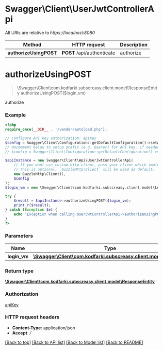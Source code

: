 # Swagger\Client\UserJwtControllerApi

All URIs are relative to *https://localhost:8080*

Method | HTTP request | Description
------------- | ------------- | -------------
[**authorizeUsingPOST**](UserJwtControllerApi.md#authorizeUsingPOST) | **POST** /api/authenticate | authorize


# **authorizeUsingPOST**
> \Swagger\Client\com.kodfarki.subscreasy.client.model\ResponseEntity authorizeUsingPOST($login_vm)

authorize

### Example
```php
<?php
require_once(__DIR__ . '/vendor/autoload.php');

// Configure API key authorization: apiKey
$config = Swagger\Client\Configuration::getDefaultConfiguration()->setApiKey('Authorization', 'YOUR_API_KEY');
// Uncomment below to setup prefix (e.g. Bearer) for API key, if needed
// $config = Swagger\Client\Configuration::getDefaultConfiguration()->setApiKeyPrefix('Authorization', 'Bearer');

$apiInstance = new Swagger\Client\Api\UserJwtControllerApi(
    // If you want use custom http client, pass your client which implements `GuzzleHttp\ClientInterface`.
    // This is optional, `GuzzleHttp\Client` will be used as default.
    new GuzzleHttp\Client(),
    $config
);
$login_vm = new \Swagger\Client\com.kodfarki.subscreasy.client.model\LoginVM(); // \Swagger\Client\com.kodfarki.subscreasy.client.model\LoginVM | loginVM

try {
    $result = $apiInstance->authorizeUsingPOST($login_vm);
    print_r($result);
} catch (Exception $e) {
    echo 'Exception when calling UserJwtControllerApi->authorizeUsingPOST: ', $e->getMessage(), PHP_EOL;
}
?>
```

### Parameters

Name | Type | Description  | Notes
------------- | ------------- | ------------- | -------------
 **login_vm** | [**\Swagger\Client\com.kodfarki.subscreasy.client.model\LoginVM**](../Model/LoginVM.md)| loginVM |

### Return type

[**\Swagger\Client\com.kodfarki.subscreasy.client.model\ResponseEntity**](../Model/ResponseEntity.md)

### Authorization

[apiKey](../../README.md#apiKey)

### HTTP request headers

 - **Content-Type**: application/json
 - **Accept**: */*

[[Back to top]](#) [[Back to API list]](../../README.md#documentation-for-api-endpoints) [[Back to Model list]](../../README.md#documentation-for-models) [[Back to README]](../../README.md)

